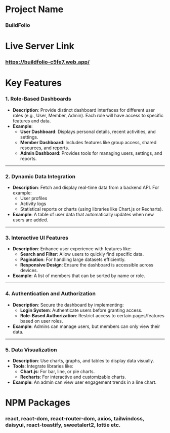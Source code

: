 # Project Name
### BuildFolio

# Live Server Link
### https://buildfolio-c5fe7.web.app/

# Key Features
### 1. **Role-Based Dashboards**
   - **Description**: Provide distinct dashboard interfaces for different user roles (e.g., User, Member, Admin). Each role will have access to specific features and data.  
   - **Example**:  
     - **User Dashboard**: Displays personal details, recent activities, and settings.  
     - **Member Dashboard**: Includes features like group access, shared resources, and reports.  
     - **Admin Dashboard**: Provides tools for managing users, settings, and reports.  

---

### 2. **Dynamic Data Integration**
   - **Description**: Fetch and display real-time data from a backend API. For example:  
     - User profiles  
     - Activity logs  
     - Statistical reports or charts (using libraries like Chart.js or Recharts).  
   - **Example**: A table of user data that automatically updates when new users are added.

---

### 3. **Interactive UI Features**
   - **Description**: Enhance user experience with features like:  
     - **Search and Filter**: Allow users to quickly find specific data.  
     - **Pagination**: For handling large datasets efficiently.  
     - **Responsive Design**: Ensure the dashboard is accessible across devices.  
   - **Example**: A list of members that can be sorted by name or role.

---

### 4. **Authentication and Authorization**
   - **Description**: Secure the dashboard by implementing:  
     - **Login System**: Authenticate users before granting access.  
     - **Role-Based Authorization**: Restrict access to certain pages/features based on user roles.  
   - **Example**: Admins can manage users, but members can only view their data.

---

### 5. **Data Visualization**
   - **Description**: Use charts, graphs, and tables to display data visually.  
   - **Tools**: Integrate libraries like:  
     - **Chart.js**: For bar, line, or pie charts.  
     - **Recharts**: For interactive and customizable charts.  
   - **Example**: An admin can view user engagement trends in a line chart.

# NPM Packages
### react, react-dom, react-router-dom, axios, tailwindcss, daisyui, react-toastify, sweetalert2, lottie etc.

